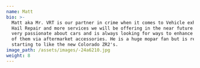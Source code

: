 ```yaml
---
name: Matt
bio: >-
  Matt aka Mr. VRT is our partner in crime when it comes to Vehicle exhaust,
  Hail Repair and more services we will be offering in the near future. He is
  very passionate about cars and is always looking for ways to enhance the look
  of them via aftermarket accessories. He is a huge mopar fan but is really
  starting to like the new Colorado ZR2's.
image_path: /assets/images/-24a6210.jpg
weight: 8
---
```


